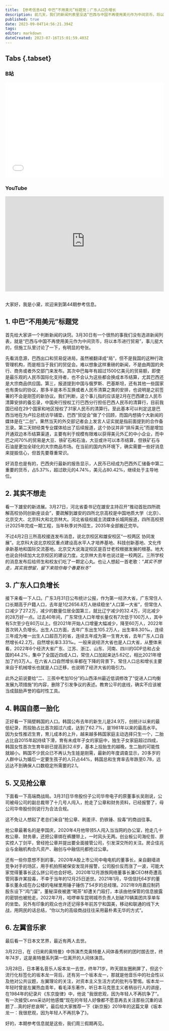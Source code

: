 ```yaml
---
title: 【参考信息44】中巴“不用美元”标题党；广东人口负增长
description: 前几天，我们的新闻列表里没选“巴西与中国不再使用美元作为中间货币，将以本币进行贸易”这条，在此给大家解释一下为什么。在当前的国内外环境下，确实需要一些好消息提振信心，但首先要尊重常识。广东去年常住人口减少了27.2万，就比辽宁的32.4万、河北的28万好一点。隔壁韩国去年新生儿24.9万，头胎占比首次超过六成，育有未成年子女的家庭中，独生子女家庭超过4成。不少民众已不再认为生娃是“刚需”。
published: true
date: 2023-09-04T14:56:21.394Z
tags: 
editor: markdown
dateCreated: 2023-07-16T15:01:59.403Z
---
```


## Tabs {.tabset}
### B站
<div style="position: relative; padding: 30% 45%;">
<iframe style="position: absolute; width: 100%; height: 100%; left: 0; top: 0;" src="//player.bilibili.com/player.html?&bvid=BV19g4y1u7ET&page=1&as_wide=1&high_quality=1&danmaku=1&autoplay=0" scrolling="no" border="0" frameborder="no" framespacing="0" allowfullscreen="true"></iframe>
</div>

### YouTube
<div style="position: relative; padding: 30% 45%;">
<iframe style="position: absolute; top: 0; left: 0; width: 100%; height: 100%;" src="https://www.youtube-nocookie.com/embed/YouTubeVID" title="YouTube video player" frameborder="0" allow="accelerometer; autoplay; clipboard-write; encrypted-media; gyroscope; picture-in-picture" allowfullscreen></iframe>
</div>

## 

大家好，我是小黛，欢迎来到第44期参考信息。

## 1. 中巴“不用美元”标题党

首先给大家讲一个判断新闻的诀窍。3月30日有一个很热的事我们没有选进新闻列表，就是“巴西与中国不再使用美元作为中间货币，将以本币进行贸易”，事儿挺大的，但施工队里讨论了一下，有明显的夸张。

先看消息源，巴西出口和贸易促进局，虽然被翻译成“局”，但不是我国的这种行政管理机构，而是相当于我们的贸促会。难以想象这样重磅的新闻，不是由两国的央行、商务或者外交部门来发布。其次中巴每年有超过1500亿美元的贸易额，即使是最乐观的人民币国际化支持者，也不会认为这些都会换成本币结算，尤其巴西还是大宗商品供应国。第三，报道提到中国与俄罗斯、巴基斯坦，还有其他一些国家也有类似的协议，那多半是本币互换或者人民币清算之类的安排，也说明是之前签署的不会是刚签的新协议。我们判断，这个事儿指的应该是2月在巴西建立人民币清算安排的备忘录，中国央行授权工行巴西分行担任巴西人民币的清算行，目前我国已经在29个国家和地区授权了31家人民币的清算行。至此基本可以判定这是巴西当地在为卢拉总统访华铺垫，巴西“贸促会”做了个回顾，而国内想搞个大新闻的媒体是在“二创”。果然当天的外交部记者会上发言人证实就是指前面提到的合作备忘录。第二天财经类专业媒体给出了后续报道，这个协议并非“排斥美元”而是增加开通双边本币结算渠道，主要有利于规模有限难以获得美元外汇的中小企业，而中巴之间70%的贸易是大豆、铁矿石和石油，大豆或许可以本币结算，但铁矿石与石油是更加全球化的大宗商品市场。在当前的国内外环境下，确实需要一些好消息来提振信心，但首先要尊重常识。

好消息也是有的，巴西央行最新的报告显示，人民币已经成为巴西外汇储备中第二重要的货币，占5.37%，超过欧元的4.74%，美元占80.42%，继续处于主导地位。

## 2. 其实不想走

看一下雄安的新进展。3月27日，河北省委书记在雄安主持召开“推动首批四所疏解高校协同创新座谈会”，要疏解到雄安的四所北京高校是中国地质大学（北京）、北京交大、北京科大和北京林大。河北省级权威主流媒体长城网报道，四所高校预计2025年完成一期工程，当年秋季对外招生，2035年全部搬迁完毕。

不过4月2日三所高校接连发布消息，说北京校区和雄安校区“一校两区 协同发展”。北京科大说北京校区重点建设高水平人才培养基地、科技创新基地、文化传承新基地和国际交流基地。北京交大说海淀校区是百廿老校根据发展的根基。地大也说会持续加大北京校区的建设力度。北京林大去年也说过是一校两区。三所学校的消息发布后给师生和校友们吃了一颗定心丸。也让人想起一首老歌：*“其实不想走，其实我想留，留下来陪你每个春夏秋冬”*

## 3. 广东人口负增长

接下来看一下人口。广东3月31日公布统计公报，作为第一经济大省，广东常住人口长期高于户籍人口，去年是1亿2656.8万人继续稳坐“人口第一大省”，但常住人口减少了27.2万，减少的数量位居全国第三，就比辽宁减少的32.4万，河北减少的28万好一点。过去40年间，广东常住人口年增长量仅有7次低于100万人，其中有5次至少在80万以上。但2021年开始人口增量大幅减少，降至60万人，2022年首次转入负增长。出生人口方面，去年广东出生105.2万人，出生率8.30‰，连续三年成为唯一出生人口超百万的省，连续五年成为第一生育大省，去年广东人口自然增长42.2万。自然增长率3.33‰。一般来说经济大省也是人口大省，从整体来看，2022年6个经济大省广东、江苏、浙江、山东、河南、四川的GDP总和占全国的44.2%，集中了全国近四成人口，常住人口加起来达5.62亿，相比2021年增加了约3万人。在六省人口自然增长率都在下降的背景下，常住人口总和增长主要来自于机械增长也就是人口迁移，也说明了经济大省的吸引力。

此外之前说要给“二、三孩中考加10分”的山西泽州最近低调修改了“促进人口均衡发展九项措施”的内容，删除了引发争议的表述。教育公平的底线，确实不应该被当成鼓励声誉的临时性工具。

## 4. 韩国自愿一胎化

正好看一下隔壁韩国的人口。韩国公布去年的新生儿是24.9万，创统计以来的最低纪录，而投胎占比首次超过六成，达到了62.7%，是1981年以来的最高水平。因为女性推迟生育，育儿成本的上升，越来越多韩国家庭主动选择只生一个，二胎占比自2015年起持续下滑，育有未成年子女的家庭中，独生子女家庭超过四成，韩国女性首次生育年龄已提高到32.6岁，基本上投胎生的越晚，生二胎的可能性就越小。韩国不少民众已不再认为生娃是刚需，最新的年度调查显示，20多岁的人群中认为婚后一定要生孩子的人只占44%，韩国总和生育率去年跌至0.78，远远达不到确保人口数稳定所需要的2.1。

## 5. 又见抢公章

下面看一下高端商战局。3月31日华帝股份子公司华帝电子的原董事长吴刚说，公司被母公司的副总裁带了十几号人闯入，抢走了公章和财务资料，已经报警了，母公司华帝股份则说行为合法合规。

这不免让人想起了老总们亲自“抢公章、刷差评、扔铁锤、投毒”的商战往事。

抢公章最著名的是李国庆，2020年4月他带领5人闯入当当网的办公室，抢走几十枚公章、财务章，还把公章绑在裤腰带上，一时风头无两。创业板公司海伦哲、原实控人丁剑平，曾经抢公章并提出要全面接管公司，引发深交所的关注。房企佳兆业与金融机构合凡资产、融创与中融信托都抢过公章。

还有一些你意想不到的事，2020年A股上市公司中电电机的董事长，亲自翻墙进竞争对手的场区，用手机拍照被保安发现并报警，公司股价反而涨了一波，可能大家觉得董事长这么拼公司也会好吧。2020年12月游族网络董事长兼CEO林奇遭高管同事许某投毒，不幸于当年的12月25日逝世。2021年1月，华信信托64岁的董事长董永成在办公楼的电梯里用锤子锤伤了54岁的总经理。2021年9月嘉应制药股东设下“鸿门宴”，董秘深夜被邀“喝茶”却遭关门殴打，本该由他保管的信息披露的密钥也被抢走。2022年7月，哈啰单车昆明城市负责人划破70辆美团共享单车的坐垫。另外有印象的观众也许还记得多年前苏宁和国美，移动和联通的线下大战，用网民的话总结，“你以为的高级商战往往采用最朴素无华的方式”。

## 6. 左翼音乐家

最后看一下日本文艺界，最近有两人去世。

3月22日，在《归来的奥特曼》中饰演杰克奥特曼人间体香秀树的团时朗去世，终年74岁，这是奥特曼系列第一位离开的人间体演员。

3月28日，日本著名音乐人坂本龙一去世，终年71岁。昨天朋友圈刷屏了，但这个流行化标签化的坂本龙一背后，还有另一个坂本龙一，那就是他音乐中的社会性以及他对公共议题，左翼理论的关注，对资本主义生活方式的批判与警惕。坂本龙一年轻时曾是左翼热血青年，看毛泽东著作，听日本马克思主义者柄谷行人的讲座，在1984年的纪录片《东京旋律》中，他说 "我很悲观，因为年轻人不再抗争了”。有一次接受Lens采访时他感慨“现在的年轻人好像都不愿意再去关注那些沉重的话题了...真的好悲哀啊”。最后给大家推荐一下《新京报》2019年的这篇文章《坂本龙一：我很悲观，因为年轻人不再抗争了》。

好的，本期参考信息就是这些，我们周三假期再见。

